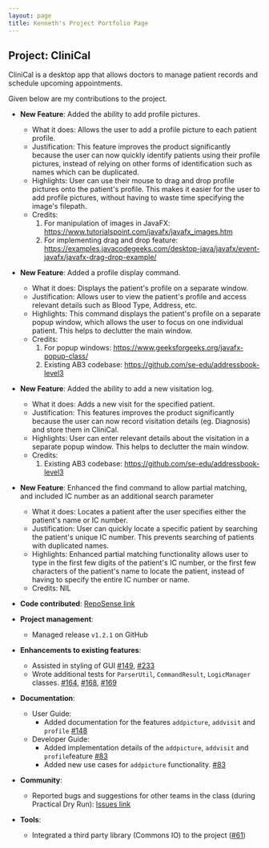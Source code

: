 ```yaml
---
layout: page
title: Kenneth's Project Portfolio Page
---
```


## Project: CliniCal

CliniCal is a desktop app that allows doctors to manage patient records and schedule upcoming appointments.

Given below are my contributions to the project.

* **New Feature**: Added the ability to add profile pictures.
  * What it does: Allows the user to add a profile picture to each patient profile.
  * Justification: This feature improves the product significantly because the user can now quickly identify patients using their profile pictures, instead of relying on other forms of identification
                   such as names which can be duplicated.
  * Highlights: User can use their mouse to drag and drop profile pictures onto the patient's profile. This makes it easier for the user to add profile pictures, without having
                to waste time specifying the image's filepath.
  * Credits: 
    1. For manipulation of images in JavaFX: https://www.tutorialspoint.com/javafx/javafx_images.htm
    2. For implementing drag and drop feature: https://examples.javacodegeeks.com/desktop-java/javafx/event-javafx/javafx-drag-drop-example/

* **New Feature**: Added a profile display command.
  * What it does: Displays the patient's profile on a separate window.
  * Justification: Allows user to view the patient's profile and access relevant details such as Blood Type, Address, etc.
  * Highlights: This command displays the patient's profile on a separate popup window, which allows the user to focus on one individual patient. This helps
                to declutter the main window.
  * Credits: 
    1. For popup windows: https://www.geeksforgeeks.org/javafx-popup-class/
    2. Existing AB3 codebase: https://github.com/se-edu/addressbook-level3
    
* **New Feature**: Added the ability to add a new visitation log.
  * What it does: Adds a new visit for the specified patient.
  * Justification: This features improves the product significantly because the user can now record visitation details (eg. Diagnosis) and store them in CliniCal.
  * Highlights: User can enter relevant details about the visitation in a separate popup window. This helps to declutter the main window.
  * Credits: 
    1. Existing AB3 codebase: https://github.com/se-edu/addressbook-level3
    
* **New Feature**: Enhanced the find command to allow partial matching, and included IC number as an additional search parameter
  * What it does: Locates a patient after the user specifies either the patient's name or IC number.
  * Justification: User can quickly locate a specific patient by searching the patient's unique IC number. This prevents searching of patients
                   with duplicated names.
  * Highlights: Enhanced partial matching functionality allows user to type in the first few digits of the patient's IC number, or the first few characters of the patient's name to 
                locate the patient, instead of having to specify the entire IC number or name.
  * Credits: NIL
  
* **Code contributed**: [RepoSense link](https://nus-cs2103-ay2021s1.github.io/tp-dashboard/#breakdown=true&search=afroneth)

* **Project management**:
  * Managed release `v1.2.1` on GitHub

* **Enhancements to existing features**:
  * Assisted in styling of GUI [\#149](), [\#233]()
  * Wrote additional tests for `ParserUtil`, `CommandResult`, `LogicManager` classes. [\#164](), [\#168](), [\#169]()

* **Documentation**:
  * User Guide:
    * Added documentation for the features `addpicture`, `addvisit` and `profile` [\#148]()
  * Developer Guide:
    * Added implementation details of the `addpicture`, `addvisit` and `profile`feature [\#83]()
    * Added new use cases for `addpicture` functionality. [\#83]()

* **Community**:
  * Reported bugs and suggestions for other teams in the class (during Practical Dry Run): [Issues link](https://github.com/afroneth/ped/issues)

* **Tools**:
  * Integrated a third party library (Commons IO) to the project ([\#61]())
